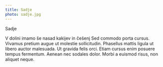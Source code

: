 ```yaml
---
title: Sadje
photo: sadje.jpg
---
```


<Naslov>Sadje</Naslov>

V dolini imamo še nasad kakijev in češenj Sed commodo porta cursus. Vivamus pretium augue ut molestie sollicitudin. Phasellus mattis ligula ut libero auctor malesuada. Ut gravida felis orci. Etiam cursus enim posuere tempus fermentum. Aenean nec sodales dolor. Morbi a euismod risus, non aliquet neque.